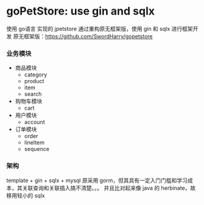 # goPetStore: use gin and sqlx
使用 go语言 实现的 jpetstore
通过重构原无框架版，使用 gin 和 sqlx 进行框架开发
原无框架版：https://github.com/SwordHarry/gopetstore

### 业务模块
- 商品模块
    - category
    - product
    - item
    - search
- 购物车模块
    - cart
- 用户模块
    - account
- 订单模块
    - order
    - lineItem
    - sequence

### 架构
template + gin + sqlx + mysql
原采用 gorm，但其具有一定入门门槛和学习成本，其关联查询和关联插入搞不清楚。。。
并且比对起来像 java 的 herbinate，故移用轻小的 sqlx
